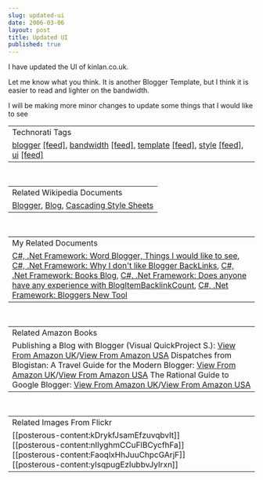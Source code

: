 ```yaml
---
slug: updated-ui
date: 2006-03-06
layout: post
title: Updated UI
published: true
---
```

I have updated the UI of kinlan.co.uk.<p />Let me know what you think.  It is another Blogger Template, but I think it is easier to read and lighter on the bandwidth.<p />I will be making more minor changes to update some things that I would like to see<p /><table class="TechnoratiHead TagHeader">
<tr><td>Technorati Tags</td></tr>
<tr class="Technorati"><td>
<a href="http://www.kinlan.co.uk/tag/blogger" class="Tag" rel="tag">blogger</a> <a href="http://feeds.technorati.com/feed/posts/tag/blogger" class="Tag">[feed]</a>, <a href="http://www.kinlan.co.uk/tag/bandwidth" class="Tag" rel="tag">bandwidth</a> <a href="http://feeds.technorati.com/feed/posts/tag/bandwidth" class="Tag">[feed]</a>, <a href="http://www.kinlan.co.uk/tag/template" class="Tag" rel="tag">template</a> <a href="http://feeds.technorati.com/feed/posts/tag/template" class="Tag">[feed]</a>, <a href="http://www.kinlan.co.uk/tag/style" class="Tag" rel="tag">style</a> <a href="http://feeds.technorati.com/feed/posts/tag/style" class="Tag">[feed]</a>, <a href="http://www.kinlan.co.uk/tag/ui" class="Tag" rel="tag">ui</a> <a href="http://feeds.technorati.com/feed/posts/tag/ui" class="Tag">[feed]</a>
</td></tr>
</table><br /><table class="TechnoratiHead TagHeader">
<tr><td>Related Wikipedia Documents</td></tr>
<tr class="Technorati"><td>
<a href="http://en.wikipedia.org/wiki/Blogger" class="Tag" rel="tag">Blogger</a>, <a href="http://en.wikipedia.org/wiki/Blog" class="Tag" rel="tag">Blog</a>, <a href="http://en.wikipedia.org/wiki/Cascading_Style_Sheets" class="Tag" rel="tag">Cascading Style Sheets</a>
</td></tr>
</table><br /><table class="TechnoratiHead TagHeader">
<tr><td>My Related Documents</td></tr>
<tr class="Technorati"><td>
<a href="http://www.kinlan.co.uk/2005/08/word-blogger-things-i-would-like-to.html" class="Tag" rel="tag">C#, .Net Framework: Word Blogger, Things I would like to see</a>, <a href="http://www.kinlan.co.uk/2005/10/why-i-dont-like-blogger-backlinks.html" class="Tag" rel="tag">C#, .Net Framework: Why I don't like Blogger BackLinks</a>, <a href="http://www.kinlan.co.uk/2006/01/books-blog.html" class="Tag" rel="tag">C#, .Net Framework: Books Blog</a>, <a href="http://www.kinlan.co.uk/2005/10/does-anyone-have-any-experience-with.html" class="Tag" rel="tag">C#, .Net Framework: Does anyone have any experience with BlogItemBacklinkCount</a>, <a href="http://www.kinlan.co.uk/2005/08/bloggers-new-tool.html" class="Tag" rel="tag">C#, .Net Framework: Bloggers New Tool</a>
</td></tr>
</table><br /><table class="TechnoratiHead TagHeader">
<tr><td>Related Amazon Books</td></tr>
<tr class="Technorati"><td>Publishing a Blog with Blogger (Visual QuickProject S.): <a href="http://www.amazon.co.uk/exec/obidos/redirect?tag=cnetfra-21&amp;link_code=xm2&amp;camp=2025&amp;creative=165953&amp;path=http://www.amazon.co.uk/gp/redirect.html%253fASIN=0321321235%2526tag=cnetfra-21%2526lcode=xm2%2526cID=2025%2526ccmID=165953%2526location=/o/ASIN/0321321235%25253FSubscriptionId=0CM2PVF6VAHJQKW5G782" class="Tag" rel="tag">View From Amazon UK</a>/<a href="http://www.amazon.com/exec/obidos/redirect?tag=cnetfra-20&amp;link_code=xm2&amp;camp=2025&amp;creative=165953&amp;path=http://www.amazon.com/gp/redirect.html%253fASIN=0321321235%2526tag=cnetfra-20%2526lcode=xm2%2526cID=2025%2526ccmID=165953%2526location=/o/ASIN/0321321235%25253FSubscriptionId=0CM2PVF6VAHJQKW5G782" class="Tag" rel="tag">View From Amazon USA</a> Dispatches from Blogistan: A Travel Guide for the Modern Blogger: <a href="http://www.amazon.co.uk/exec/obidos/redirect?tag=cnetfra-21&amp;link_code=xm2&amp;camp=2025&amp;creative=165953&amp;path=http://www.amazon.co.uk/gp/redirect.html%253fASIN=0321395557%2526tag=cnetfra-21%2526lcode=xm2%2526cID=2025%2526ccmID=165953%2526location=/o/ASIN/0321395557%25253FSubscriptionId=0CM2PVF6VAHJQKW5G782" class="Tag" rel="tag">View From Amazon UK</a>/<a href="http://www.amazon.com/exec/obidos/redirect?tag=cnetfra-20&amp;link_code=xm2&amp;camp=2025&amp;creative=165953&amp;path=http://www.amazon.com/gp/redirect.html%253fASIN=0321395557%2526tag=cnetfra-20%2526lcode=xm2%2526cID=2025%2526ccmID=165953%2526location=/o/ASIN/0321395557%25253FSubscriptionId=0CM2PVF6VAHJQKW5G782" class="Tag" rel="tag">View From Amazon USA</a> The Rational Guide to Google Blogger: <a href="http://www.amazon.co.uk/exec/obidos/redirect?tag=cnetfra-21&amp;link_code=xm2&amp;camp=2025&amp;creative=165953&amp;path=http://www.amazon.co.uk/gp/redirect.html%253fASIN=0972688870%2526tag=cnetfra-21%2526lcode=xm2%2526cID=2025%2526ccmID=165953%2526location=/o/ASIN/0972688870%25253FSubscriptionId=0CM2PVF6VAHJQKW5G782" class="Tag" rel="tag">View From Amazon UK</a>/<a href="http://www.amazon.com/exec/obidos/redirect?tag=cnetfra-20&amp;link_code=xm2&amp;camp=2025&amp;creative=165953&amp;path=http://www.amazon.com/gp/redirect.html%253fASIN=0972688870%2526tag=cnetfra-20%2526lcode=xm2%2526cID=2025%2526ccmID=165953%2526location=/o/ASIN/0972688870%25253FSubscriptionId=0CM2PVF6VAHJQKW5G782" class="Tag" rel="tag">View From Amazon USA</a>
</td></tr>
</table><br /><table class="TechnoratiHead TagHeader">
<tr><td>Related Images From Flickr</td></tr>
<tr class="Technorati"><td>
<span style="float: left;">[[posterous-content:kDrykfJsamEfzuvqbvIt]]</span><span style="float: left;">[[posterous-content:nIIyghmCCuFlBCycfhFa]]</span><span style="float: left;">[[posterous-content:FaoqlxHhJuuChpcGArjF]]</span><span style="float: left;">[[posterous-content:yIsqpugEzIubbvJyIrxn]]</span>
</td></tr>
</table><div class="blogger-post-footer"><img class="posterous_download_image" src="https://blogger.googleusercontent.com/tracker/8109338-114165628518202470?l=www.kinlan.co.uk%2Findex.html" height="1" alt="" width="1" /></div>

